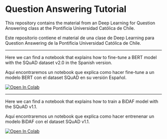 # Question Answering Tutorial
 
This repository contains the material from an Deep Learning for Question Answering class at the Pontificia Universidad Católica de Chile.

Este repositorio contiene el material de una clase de Deep Learning para Question Answering de la Pontificia Universidad Católica de Chile.

------
Here we can find a notebook that explains how to fine-tune a BERT model with the SQuAD dataset v2.0 in the Spanish version.

Aquí encontraremos un notebook que explica como hacer fine-tune a un modelo BERT con el dataset SQuAD en su versión Español.

<a href="https://colab.research.google.com/github/vgaraujov/Question-Answering-Tutorial/blob/master/Question_Answering_BERT_Spanish.ipynb">
  <img src="https://colab.research.google.com/assets/colab-badge.svg" alt="Open In Colab"/>
</a>

------
Here we can find a notebook that explains how to train a BiDAF model with the SQuAD v1.1.

Aquí encontraremos un notebook que explica como hacer entrenenar un modelo BiDAF con el dataset SQuAD v1.1.

<a href="https://colab.research.google.com/github/vgaraujov/Question-Answering-Tutorial/blob/master/Question_Answering_BiDAF.ipynb">
  <img src="https://colab.research.google.com/assets/colab-badge.svg" alt="Open In Colab"/>
</a>